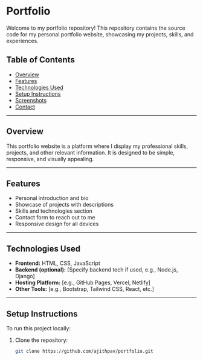 # Portfolio

Welcome to my portfolio repository! This repository contains the source code for my personal portfolio website, showcasing my projects, skills, and experiences.

## Table of Contents

- [Overview](#overview)
- [Features](#features)
- [Technologies Used](#technologies-used)
- [Setup Instructions](#setup-instructions)
- [Screenshots](#screenshots)
- [Contact](#contact)

---

## Overview

This portfolio website is a platform where I display my professional skills, projects, and other relevant information. It is designed to be simple, responsive, and visually appealing.

---

## Features

- Personal introduction and bio
- Showcase of projects with descriptions
- Skills and technologies section
- Contact form to reach out to me
- Responsive design for all devices

---

## Technologies Used

- **Frontend:** HTML, CSS, JavaScript
- **Backend (optional):** [Specify backend tech if used, e.g., Node.js, Django]
- **Hosting Platform:** [e.g., GitHub Pages, Vercel, Netlify]
- **Other Tools:** [e.g., Bootstrap, Tailwind CSS, React, etc.]

---

## Setup Instructions

To run this project locally:

1. Clone the repository:
   ```bash
   git clone https://github.com/ajithpav/portfolio.git
